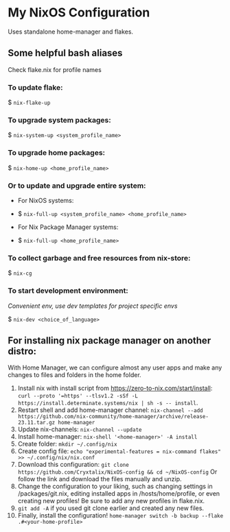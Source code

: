# My NixOS Configuration
Uses standalone home-manager and flakes.

## Some helpful bash aliases
Check flake.nix for profile names
### To update flake:
$ `nix-flake-up`

### To upgrade system packages:
$ `nix-system-up <system_profile_name>`

### To upgrade home packages:
$ `nix-home-up <home_profile_name>`

### Or to update and upgrade entire system:
* For NixOS systems:
 * $ `nix-full-up <system_profile_name> <home_profile_name>`

* For Nix Package Manager systems:
 * $ `nix-full-up <home_profile_name>`

### To collect garbage and free resources from nix-store:
$ `nix-cg`

### To start development environment:
*Convenient env, use dev templates for project specific envs*

$ `nix-dev <choice_of_language>`

## For installing nix package manager on another distro:
With Home Manager, we can configure almost any user apps and make any changes to files and folders in the home folder.
1. Install nix with install script from https://zero-to-nix.com/start/install: 
    `curl --proto '=https' --tlsv1.2 -sSf -L https://install.determinate.systems/nix | sh -s -- install`.
2. Restart shell and add home-manager channel:
`nix-channel --add https://github.com/nix-community/home-manager/archive/release-23.11.tar.gz home-manager`
3. Update nix-channels: 
`nix-channel --update`
4. Install home-manager: 
`nix-shell '<home-manager>' -A install`
5. Create folder: 
`mkdir ~/.config/nix`
6. Create config file: 
`echo "experimental-features = nix-command flakes" >> ~/.config/nix/nix.conf`
7. Download this configuration: 
`git clone https://github.com/Cryxtalix/NixOS-config && cd ~/NixOS-config`
Or follow the link and download the files manually and unzip.
8. Change the configuration to your liking, such as changing settings in /packages/git.nix, editing installed apps in /hosts/home/profile, or even creating new profiles! Be sure to add any new profiles in flake.nix.
9. `git add -A` if you used git clone earlier and created any new files.
10. Finally, install the configuration! 
`home-manager switch -b backup --flake .#<your-home-profile>`